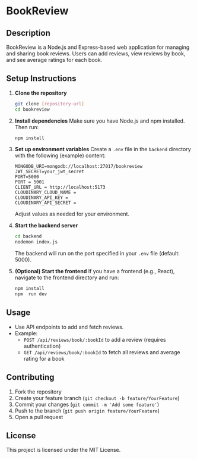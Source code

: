 # BookReview

## Description
BookReview is a Node.js and Express-based web application for managing and sharing book reviews. Users can add reviews, view reviews by book, and see average ratings for each book.

## Setup Instructions

1. **Clone the repository**
   ```sh
   git clone [repository-url]
   cd bookreview
   ```

2. **Install dependencies**
   Make sure you have Node.js and npm installed. Then run:
   ```sh
   npm install
   ```

3. **Set up environment variables**
   Create a `.env` file in the `backend` directory with the following (example) content:
   ```
   MONGODB_URI=mongodb://localhost:27017/bookreview
   JWT_SECRET=your_jwt_secret
   PORT=5000
   PORT = 5001
   CLIENT_URL = http://localhost:5173
   CLOUDINARY_CLOUD_NAME = 
   CLOUDINARY_API_KEY = 
   CLOUDINARY_API_SECRET = 
   ```
   Adjust values as needed for your environment.

4. **Start the backend server**
   ```sh
   cd backend
   nodemon index.js
   ```
   The backend will run on the port specified in your `.env` file (default: 5000).

5. **(Optional) Start the frontend**
   If you have a frontend (e.g., React), navigate to the frontend directory and run:
   ```sh
   npm install
   npm  run dev
      ```

## Usage

- Use API endpoints to add and fetch reviews.
- Example:  
  - `POST /api/reviews/book/:bookId` to add a review (requires authentication)
  - `GET /api/reviews/book/:bookId` to fetch all reviews and average rating for a book

## Contributing

1. Fork the repository
2. Create your feature branch (`git checkout -b feature/YourFeature`)
3. Commit your changes (`git commit -m 'Add some feature'`)
4. Push to the branch (`git push origin feature/YourFeature`)
5. Open a pull request

## License

This project is licensed under the MIT License.